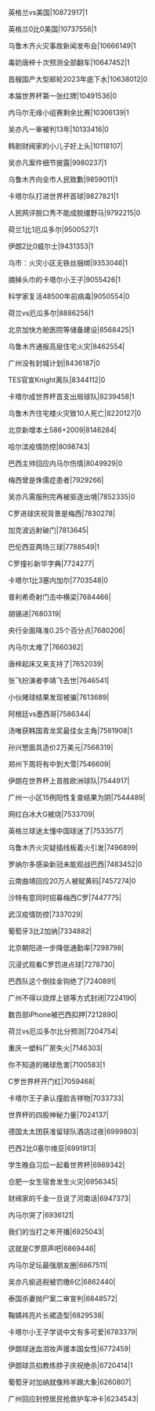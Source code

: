 英格兰vs美国|10872917|1

英格兰0比0美国|10737556|1

乌鲁木齐火灾事故新闻发布会|10666149|1

毒奶唐梓十次预测全部翻车|10647452|1

首艘国产大型邮轮2023年底下水|10638012|0

本届世界杯第一张红牌|10491536|0

内马尔无缘小组赛剩余比赛|10306139|1

吴亦凡一审被判13年|10133416|0

韩剧财阀家的小儿子好上头|10118107|

吴亦凡案件细节披露|9980237|1

乌鲁木齐向全市人民致歉|9859011|1

卡塔尔队打进世界杯首球|9827821|1

人民网评脱口秀不能成脱缰野马|9792215|0

荷兰1比1厄瓜多尔|9500527|1

伊朗2比0威尔士|9431353|1

乌市：火灾小区无铁丝捆绑|9353046|1

摘掉头巾的卡塔尔小王子|9055426|1

科学家复活48500年前病毒|9050554|0

荷兰vs厄瓜多尔|8886256|1

北京加快方舱医院等储备建设|8568425|1

乌鲁木齐通报高层住宅火灾|8462554|

广州没有封城计划|8436187|0

TES官宣Knight离队|8344112|0

卡塔尔成世界杯首支出局球队|8239458|1

乌鲁木齐住宅楼火灾致10人死亡|8220127|0

北京新增本土586+2009|8146284|

哈尔滨疫情防控|8098743|

巴西主帅回应内马尔伤情|8049929|0

梅西曾是侏儒症患者|7929266|

吴亦凡需服刑完再被驱逐出境|7852335|0

C罗进球庆祝背景是梅西|7830278|

加克波远射破门|7813645|

巴伦西亚两场三球|7788549|1

C罗撞衫新华字典|7724277|

卡塔尔1比3塞内加尔|7703548|0

普利希奇射门击中横梁|7684466|

胡锡进|7680319|

央行全面降准0.25个百分点|7680206|

内马尔太难了|7660362|

唐梓起床又来支持了|7652039|

张飞扮演者李靖飞去世|7646541|

小伙赌球结果发现被骗|7613689|

阿根廷vs墨西哥|7586344|

汤唯获韩国青龙奖最佳女主角|7581908|1

孙兴慜面具造价2万美元|7568319|

郑州下周将有中到大雪|7546609|

伊朗在世界杯上首胜欧洲球队|7544917|

广州一小区15例阳性复查结果为阴|7544489|

网红白冰大G被烧|7533709|

英格兰球迷太懂中国球迷了|7533577|

乌鲁木齐火灾疑插线板着火引发|7496899|

罗纳尔多感染新冠未能观战巴西|7483452|0

云南曲靖回应20万人被赋黄码|7457274|0

沙特有意同时招募梅西C罗|7447775|

武汉疫情防控|7337029|

葡萄牙3比2加纳|7334882|

北京朝阳进一步降低通勤率|7298798|

沉浸式观看C罗罚进点球|7278730|

巴西队这个倒挂金钩绝了|7240891|

广州不得以烧焊上锁等方式封闭|7224190|

数百部iPhone被巴西扣押|7212890|

荷兰vs厄瓜多尔比分预测|7204754|

重庆一塑料厂房失火|7146303|

你不知道的赌球危害|7100583|1

C罗世界杯开门红|7059468|

卡塔尔王子承认撞脸吉祥物|7033733|

世界杯的四股神秘力量|7024137|

德国太太团获准留球队酒店过夜|6999803|

巴西2比0塞尔维亚|6991913|

学生晚自习后一起看世界杯|6989342|

合肥一女生宿舍发生火灾|6956345|

财阀家的千金一旦说了河南话|6947373|

内马尔哭了|6936121|

我们的当打之年开播|6925043|

这就是C罗原声吧|6869446|

内马尔足坛最强朋友圈|6867511|

吴亦凡偷逃税被罚缴6亿|6862440|

泰国杀妻抛尸案二审宣判|6848572|

鞠婧祎亮片长裙造型|6829538|

卡塔尔小王子学说中文有多可爱|6783379|

伊朗球迷血泪妆声援本国女性|6772459|

伊朗球员掐教练脖子庆祝绝杀|6720414|1

葡萄牙对加纳就像羚羊踢大象|6260807|

广州回应封控居民抢救护车冲卡|6234543|


